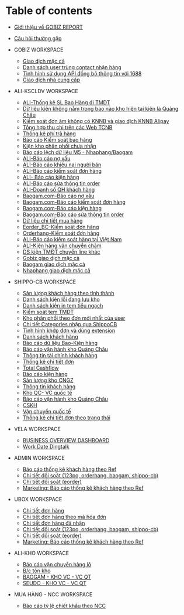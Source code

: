 # Table of contents
* [Giới thiệu về GOBIZ REPORT](README.md)
* [Câu hỏi thường gặp](FAQ.md)

* GOBIZ WORKSPACE
    * [Giao dịch mặc cả](https://datastudio.google.com/u/0/reporting/2a942a3d-0f0a-4343-9230-ed50d8f5542c/page/FRaxB)
    * [Danh sách user trùng contact nhận hàng](https://datastudio.google.com/u/0/reporting/6503b4e0-1aad-4002-ad42-7b4c4c6aedc9/page/T3MkB)
    * [Tình hình sử dụng API đồng bộ thông tin với 1688](https://datastudio.google.com/u/0/reporting/a19b80d2-d547-405d-9325-173b33dd8434/page/T3MkB)
    * [Giao dịch nhà cung cấp](https://datastudio.google.com/u/0/reporting/070e1e13-573c-4673-a544-7213cd42302c/page/KSjjB)

* ALI-KSCLDV WORKSPACE
    * [ALI-Thống kê SL Bao Hàng đi TMDT](https://datastudio.google.com/u/0/reporting/da9180be-0c92-4ea0-a216-ac370c9f3f36/page/P4BqB)
    * [Dữ liệu kiện không nằm trong bao nào kho hiện tại kiện là Quảng Châu](https://datastudio.google.com/u/0/reporting/2cbda203-7bee-4fe7-a6d5-6f53c2a51e06/page/P4BqB)
    * [Kiểm soát đơn âm không có KNNB và giao dịch KNNB Alipay](https://datastudio.google.com/u/0/reporting/12d6f6fa-ec3e-487d-9fcb-9b2296d74e43/page/o5BqB)
    * [Tổng hợp thu chi trên các Web TCNB](https://datastudio.google.com/u/0/reporting/96df5d18-18a6-4105-8224-133bcf7ac72a/page/P4BqB)
    * [Thống kê phí trả hàng](https://datastudio.google.com/u/0/reporting/7b56b1d0-0ffb-4ca1-9db5-9e655e4ff21f/page/P4BqB)
    * [Báo cáo Kiểm soát bao hàng](https://datastudio.google.com/u/0/reporting/ee41c5ea-7904-4209-b66b-d6c8488fb860/page/P4BqB)
    * [Kiện kho phân phối chưa nhận](https://datastudio.google.com/u/0/reporting/aaa96acd-d0f0-4ab1-8f07-75e8b2c4347d/page/P4BqB)
    * [Báo cáo lệch dữ liệu M5 - Nhaphang/Baogam](https://datastudio.google.com/u/0/reporting/610a36d6-195e-40af-a1b7-5182741293bd/page/P4BqB)
    * [ALI-Báo cáo nợ xấu](https://datastudio.google.com/u/0/reporting/6f46b222-8e31-44df-a7e4-547ef800e3aa/page/UoUoB)
    * [ALI-Báo cáo khiếu nại người bán](https://datastudio.google.com/u/0/reporting/16a0075d-bd6b-402e-9d48-47b30a7a76be/page/QAEqB)
    * [ALI-Báo cáo kiểm soát đơn hàng](https://datastudio.google.com/u/0/reporting/7eb3d8de-75b4-4e25-85d5-abd1da6c352a/page/P4BqB)
    * [ALI- Báo cáo kiện hàng](https://datastudio.google.com/u/0/reporting/663e41db-d232-490a-a74c-54a2d3fa519d/page/QAEqB)
    * [ALI-Báo cáo sửa thông tin order](https://datastudio.google.com/u/0/reporting/d0ec6d51-bcf8-47d7-957d-bc7b5d61cb4f/page/q6zpB)
    * [ALI-Doanh số QH khách hàng](https://datastudio.google.com/u/0/reporting/9edb3ff7-377f-468d-b4e7-d91ccf1d79fe/page/o5BqB)
    * [Baogam.com-Báo cáo nợ xấu](https://datastudio.google.com/u/0/reporting/b831eb56-58ef-4dfe-8587-1eb5a2b87c9d/page/S3ypB)
    * [Baogam.com-Báo cáo kiểm soát đơn hàng](https://datastudio.google.com/u/0/reporting/13239218-bd13-4fba-ae15-28449f2f0dce/page/P4BqB)
    * [Baogam.com-Báo cáo kiện hàng](https://datastudio.google.com/u/0/reporting/336c52c5-68e4-4ac4-aec2-eac30d7be53f/page/QAEqB/edit)
    * [Baogam.com-Báo cáo sửa thông tin order](https://datastudio.google.com/u/0/reporting/149362f7-167c-4256-92d5-808cd78c45fe/page/q6zpB)
    * [Dữ liệu chi tiết mua hàng](https://datastudio.google.com/u/0/reporting/c6c687bc-a59c-48e9-a12c-bf6a9d2d0c57/page/o5BqB)
    * [Eorder_BC-Kiểm soát đơn hàng](https://datastudio.google.com/u/0/reporting/9caea7d5-df19-4bfb-b295-e101a7c84e68/page/P4BqB)    
    * [Orderhang-Kiểm soát đơn hàng](https://datastudio.google.com/u/0/reporting/09ad8c41-3900-402e-a235-ef2b67e63c6b/page/P4BqB)
    * [ALI-Báo cáo kiểm soát hàng tại Việt Nam](https://datastudio.google.com/u/0/reporting/87630eda-2304-4f2e-bb49-8e00b430a2b1/page/o5BqB)
    * [ALI-Kiện hàng vận chuyển chậm](https://datastudio.google.com/u/0/reporting/2ec5137c-c131-4b22-98a2-fca2acbc8759/page/VaBkB)
    * [DS kiện TMĐT chuyển line khác](https://datastudio.google.com/u/0/reporting/7cdd2992-6798-43d4-8b6f-3733a3f7fd4d/page/2NAAC)
    * [Gobiz giao dịch mặc cả](https://datastudio.google.com/u/0/reporting/2a942a3d-0f0a-4343-9230-ed50d8f5542c/page/FRaxB)
    * [Baogam giao dịch mặc cả](https://datastudio.google.com/reporting/72eea9e6-b100-4fcb-a44a-a7a51f4a0a8b/page/o5BqB)
    * [Nhaphang giao dịch mặc cả](https://datastudio.google.com/reporting/76eeceb0-f506-4fa4-a3ac-79ca8e76f1c2/page/o5BqB)
* SHIPPO-CB WORKSPACE
    * [Sản lượng khách hàng theo tỉnh thành](https://datastudio.google.com/u/0/reporting/50006ab3-964c-4ceb-833f-573065bcd7a0/page/P4BqB)
    * [Danh sách kiện lỗi đang lưu kho](https://datastudio.google.com/u/0/reporting/32718c67-f876-44c5-8ad0-d781dd4eeb18/page/DGpCC)
    * [Danh sách kiện in tem tiểu ngạch](https://datastudio.google.com/u/0/reporting/682b49a8-d62e-4da9-a589-a92b8e50664d/page/S7lvB)
    * [Kiểm soát tem TMDT](https://datastudio.google.com/u/0/reporting/c38eb489-893a-4fe1-92ce-e2910884bc64/page/P4BqB)
    * [Kho phân phối theo đơn mới nhất của user](https://datastudio.google.com/u/0/reporting/57bd4b28-09db-4beb-a30f-aa7e7bf6053a/page/P4BqB)
    * [Chi tiết Categories nhập qua ShippoCB](https://datastudio.google.com/u/0/reporting/ccee7a0a-77f3-40f2-a4ac-a89c2a3c0cfb/page/jlz9B)
    * [Tình hình khớp đơn và dùng extension](https://datastudio.google.com/u/0/reporting/e7291ad4-b579-4a5f-9428-642aee359b8f/page/sSunB)
    * [Danh sách khách hàng](https://app.powerbi.com/groups/25bfcf5d-fb4f-486b-ac77-16657c6dd088/reports/fdab951d-bedc-4d8c-88ff-7b151dc998c8/ReportSection)
    * [Báo cáo dữ liệu Bao-Kiện hàng](https://app.powerbi.com/groups/25bfcf5d-fb4f-486b-ac77-16657c6dd088/reports/11a01a37-5bd6-4668-91cc-73df44dff1b4/ReportSection)
    * [Báo cáo vận hành kho Quảng Châu](https://app.powerbi.com/groups/25bfcf5d-fb4f-486b-ac77-16657c6dd088/reports/b0a4dac2-25fa-41ba-8289-89930bd5f733/ReportSection)
    * [Thông tin tài chính khách hàng](https://app.powerbi.com/groups/25bfcf5d-fb4f-486b-ac77-16657c6dd088/reports/f3a0188c-628e-4302-868f-f0fa1a06bdc3/ReportSection)
    * [Thống kê chi tiết đơn](https://app.powerbi.com/groups/25bfcf5d-fb4f-486b-ac77-16657c6dd088/reports/f379d4f8-bb35-43d5-93de-a629bf4b7610/ReportSection)
    * [Total Cashflow](https://app.powerbi.com/groups/25bfcf5d-fb4f-486b-ac77-16657c6dd088/reports/e40d27e2-63d3-42ca-a96b-d8b9888994ff/ReportSectionb6d5a556209bd47b3c72)
    * [Báo cáo kiện hàng](https://app.powerbi.com/groups/047506d5-7964-42d2-8026-bee1229f169f/reports/b0db2b7e-0199-4091-ae42-3a25815ddd69/ReportSectionB) 
    * [Sản lượng kho CNGZ](https://app.powerbi.com/groups/047506d5-7964-42d2-8026-bee1229f169f/reports/14663080-1614-4fed-8e1c-40a029cb0dac/ReportSectionc46164fce087b8918d20)
    * [Thông tin khách hàng](https://app.powerbi.com/groups/047506d5-7964-42d2-8026-bee1229f169f/reports/51ac6154-416e-4126-988a-12a91359869a/ReportSection)
    * [Kho QC- VC quốc tế](https://app.powerbi.com/groups/047506d5-7964-42d2-8026-bee1229f169f/reports/b44caeca-b135-4439-97f7-92b06a809092/ReportSection111f10177155028012db)
    * [Báo cáo vận hành kho Quảng Châu](https://app.powerbi.com/groups/047506d5-7964-42d2-8026-bee1229f169f/reports/5055b4ba-1379-4338-8a82-0ace5ce3f144/ReportSection)
    * [CSKH](https://app.powerbi.com/groups/047506d5-7964-42d2-8026-bee1229f169f/reports/87974874-0fdd-4daf-949e-4c91989b029e/ReportSection)
    * [Vận chuyển quốc tế](https://app.powerbi.com/groups/047506d5-7964-42d2-8026-bee1229f169f/reports/9f53a921-3509-4b10-a40c-930a33422a03/ReportSection84932f5c1e263ce35562)
    * [Thống kê chi tiết đơn theo trạng thái](https://app.powerbi.com/groups/047506d5-7964-42d2-8026-bee1229f169f/reports/af05cacf-e38a-4efa-868a-f6715654fb67/ReportSection)
* VELA WORKSPACE
    * [BUSINESS OVERVIEW DASHBOARD](https://datastudio.google.com/reporting/3cf9087a-d3d9-4db2-a9aa-5065a4c06fde/page/TZ1uB)
    * [Work Date Dingtalk](https://datastudio.google.com/u/0/reporting/a0bc3318-7488-439c-917e-b557c9631383/page/o5BqB)
* ADMIN WORKSPACE
    * [Báo cáo thống kê khách hàng theo Ref](https://datastudio.google.com/reporting/99df5ec0-2170-46a4-b215-d13346749936/page/o5BqB)
    * [Chi tiết đối soát (123po, orderhang, baogam, shippo-cb)](https://app.powerbi.com/groups/c555e92f-4c4c-4fcd-b1a2-90efd8279ce3/reports/c47f9007-b8b6-45c0-ab90-d3766c18857d/ReportSection)
    * [Chi tiết đối soát (eorder)](https://app.powerbi.com/groups/c555e92f-4c4c-4fcd-b1a2-90efd8279ce3/reports/ef1ce82c-cbba-48ab-bf92-5204e55c659c/ReportSection6146a3987cf490d570c5)
    * [Marketing: Báo cáo thống kê khách hàng theo Ref](https://datastudio.google.com/reporting/3979ab98-3fdd-495e-bde9-47d5e1836570)
* UBOX WORKSPACE
    * [Chi tiết đơn hàng](https://datastudio.google.com/u/0/reporting/19f66b85-f682-492f-9e83-46f12af1f614/page/o5BqB)
    * [Chi tiết đơn hàng theo mã hóa đơn](https://datastudio.google.com/u/0/reporting/a0294be7-4760-4b12-9a7a-683c05fa3c17/page/P4BqB)
    * [Chi tiết đơn hàng đã nhận](https://datastudio.google.com/u/0/reporting/5af327ed-f679-4eec-85e3-cac824b0cb26/page/Nb1BC)
    * [Chi tiết đối soát (123po, orderhang, baogam, shippo-cb)](https://app.powerbi.com/groups/c555e92f-4c4c-4fcd-b1a2-90efd8279ce3/reports/c47f9007-b8b6-45c0-ab90-d3766c18857d/ReportSection)
    * [Chi tiết đối soát (eorder)](https://app.powerbi.com/groups/c555e92f-4c4c-4fcd-b1a2-90efd8279ce3/reports/ef1ce82c-cbba-48ab-bf92-5204e55c659c/ReportSection6146a3987cf490d570c5)
    * [Marketing: Báo cáo thống kê khách hàng theo Ref](https://datastudio.google.com/reporting/3979ab98-3fdd-495e-bde9-47d5e1836570)
    
* ALI-KHO WORKSPACE
    * [Báo cáo vận chuyển hàng lô](https://datastudio.google.com/u/0/reporting/fe0d6f78-dcbe-4a37-a034-ac05fa73778f/page/P4BqB)
    * [B/c tồn kho](https://datastudio.google.com/reporting/78d12ee4-bf04-4540-be74-9496ee89b9c9/page/ejLpB)
    * [BAOGAM - KHO VC - VC QT](https://datastudio.google.com/u/0/reporting/02fdb948-770f-4639-af5b-f7fcffa3f16d/page/jHroB)
    * [SEUDO - KHO VC - VC QT](https://datastudio.google.com/reporting/da359a99-60a5-43bf-a507-f5f7cf3e2408/page/3hxoB)
* MUA HÀNG - NCC WORKSPACE
    * [Báo cáo tỷ lệ chiết khấu theo NCC](https://datastudio.google.com/u/0/reporting/b49c3a2b-e15b-48fc-bbd4-d7997619f191/page/P4BqB)
